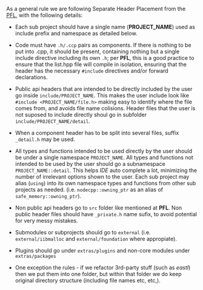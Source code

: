 
As a general rule we are following Separate Header Placement from the [PFL](https://github.com/vector-of-bool/pitchfork/blob/spec/data/spec.bs), with the following details:

* Each sub project should have a single name (__PROJECT_NAME__) used as include prefix and namespace as detailed below.

* Code must have `.h/.ccp` pairs as components. If there is nothing to be put into .cpp, it should be present, containing nothing but a single include directive including its own `.h`; per __PFL__, this is a good practice to ensure that the list.hpp file will compile in isolation, ensuring that the header has the necessary `#include` directives and/or forward declarations.

* Public api headers that are intended to be directly included by the user go inside `include/PROJECT_NAME`. This makes the user include look like `#include <PROJECT_NAME/file.h>` making easy to identify where the file comes from, and avoids file name colisions. Header files that the user is not suposed to include directly shoul go in subfolder `include/PROJECT_NAME/detail`.

* When a component header has to be split into several files, suffix `_detail.h` may be used.

* All types and functions intended to be used directly by the user should be under a single namespace `PROJECT_NAME`. All types and functions not intended to be used by the user should go a subnamespace `PROJECT_NAME::detail`. This helps _IDE_ auto complete a lot, minimizing the number of irrelevant options shown to the user. Each sub project may alias (`using`) into its own namespace types and functions from other sub projects as needed. (i.e. `nodecpp::owning_ptr` as an alias of `safe_memory::owning_ptr`).

* Non public api headers go to `src` folder like mentioned at __PFL__. Non public header files should  have `_private.h` name sufix, to avoid potential for very messy mistakes.

* Submodules or subprojects should go to `external` (i.e. `external/iibmalloc` and `external/foundation` where appropiate).

* Plugins should go under `extras/plugins` and non-core modules under `extras/packages`

* One exception the rules - if we refactor 3rd-party stuff (such as _eastl_) then we put them into one folder, but within that folder we do keep original directory structure (including file names etc, etc,).


